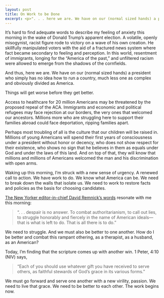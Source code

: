 ```yaml
---
layout: post
title: On Work to be Done
excerpt: <p>". . . here we are. We have on our (normal sized hands) a president who simply has no idea how to run a country, much less one as complex and obviously divided as America. Things will get worse before they get better."</p>
---
```


It’s hard to find adequate words to describe my feeling of anxiety this morning in the wake of Donald Trump’s apparent election. A volatile, openly misogynist, racist figure rode to victory on a wave of his own creation. He skillfully manipulated voters with the aid of a fractured news system where fact became secondary to feeling and perception. In this world, resentment of immigrants, longing for the “America of the past,” and unfiltered racism were allowed to emerge from the shadows of the cornfields.

And thus, here we are. We have on our (normal sized hands) a president who simply has no idea how to run a country, much less one as complex and obviously divided as America.

Things will get worse before they get better.

Access to healthcare for 20 million Americans may be threatened by the proposed repeal of the ACA. Immigrants and economic and political refugees may face rejection at our borders, the very ones that welcomed our ancestors. Millions more who are struggling here to support their families abroad could face deportation, ripping families apart.

Perhaps most troubling of all is the culture that our children will be raised in. Millions of young Americans will spend their first years of consciousness under a president without honor or decency, who does not show respect for their existence, who shows no sign that he believes in them as equals under God and under the laws of this land. And on top of that, they will know that millions and millions of Americans welcomed the man and his discrimination with open arms.

Waking up this morning, I’m struck with a new sense of urgency. A renewed call to action. We have work to do. We know what America can be. We need to break down the walls that isolate us. We need to work to restore facts and policies as the basis for choosing candidates.

<a href="http://www.newyorker.com/news/news-desk/an-american-tragedy-donald-trump?mbid=social_twitter" target="blank"> The New Yorker editor-in-chief David Remnick’s words</a> resonate with me this morning:
<blockquote>“. . . despair is no answer. To combat authoritarianism, to call out lies, to struggle honorably and fiercely in the name of American ideals—that is what is left to do. That is all there is to do.”</blockquote>

We need to struggle. And we must also be better to one another. How do I be better and combat this rampant othering, as a therapist, as a husband, as an American?

Today, I’m finding that the scripture comes up with another win. 1 Peter, 4:10 (NIV) says,
<blockquote>“Each of you should use whatever gift you have received to serve others, as faithful stewards of God’s grace in its various forms.”</blockquote>

We must go forward and serve one another with a new virility, passion. We need to live that grace. We need to be better to each other. The work begins now.
